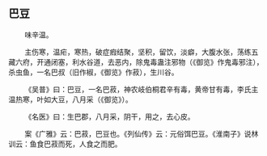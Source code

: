 ## 巴豆
<p>&emsp;&emsp;
味辛温。
</p>
<p>&emsp;&emsp;
主伤寒，温疟，寒热，破症瘕结聚，坚积，留饮，淡癖，大腹水张，荡练五藏六府，开通闭塞，利水谷道，去恶内，除鬼毒蛊注邪物（《御览》作鬼毒邪注），杀虫鱼，一名巴叔（旧作椒，《御览》作菽），生川谷。
</p>
<p>&emsp;&emsp;
《吴普》曰：巴豆，一名巴菽，神农岐伯桐君辛有毒，黄帝甘有毒，李氏主温热寒，叶如大豆，八月采（《御览》）。
</p>
<p>&emsp;&emsp;
《名医》曰：生巴郡，八月采，阴干，用之，去心皮。
</p>
<p>&emsp;&emsp;
案《广雅》云：巴菽，巴豆也。《列仙传》云：元俗饵巴豆。《淮南子》说林训云：鱼食巴菽而死，人食之而肥。
</p>
